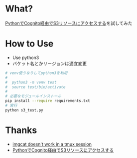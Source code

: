 # What?

[PythonでCognito経由でS3リソースにアクセスする](https://qiita.com/kempe/items/c53a9833a57ea1b3ce23)を試してみた


# How to Use

- Use python3
- バケット名とかリージョンは適宜変更

```bash
# venv使うなりしてpython3を利用
#
#  python3 -m venv test
#  source test/bin/activate
#
# 必要なモジュールインストール
pip install --require requirements.txt
# 実行
python s3_test.py 
```

# Thanks

- [imgcat doesn't work in a tmux session](https://gitlab.com/gnachman/iterm2/issues/3898#note_14097715)
- [PythonでCognito経由でS3リソースにアクセスする](https://qiita.com/kempe/items/c53a9833a57ea1b3ce23)
